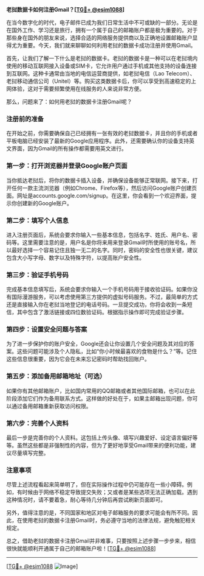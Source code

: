 **老挝数据卡如何注册Gmail？[[TG💪+ @esim1088](https://t.me/s/esim1088)]**

在当今数字化的时代，电子邮件已成为我们日常生活中不可或缺的一部分。无论是在国外工作、学习还是旅行，拥有一个属于自己的邮箱账户都是极为重要的。对于那些身在国外的朋友来说，选择合适的网络服务提供商以及正确地设置邮箱账户显得尤为重要。今天，我们就来聊聊如何利用老挝的数据卡成功注册并使用Gmail。

首先，让我们了解一下什么是老挝的数据卡。老挝的数据卡是一种可以在老挝境内使用的移动互联网接入设备或SIM卡，它允许用户通过手机或其他支持的设备连接到互联网。这种卡通常由当地的电信运营商提供，如老挝电信（Lao Telecom）、老挝移动通信公司（Unitel）等。购买这类数据卡后，你可以享受到高速稳定的上网体验，这对于需要频繁使用在线服务的人来说非常方便。

那么，问题来了：如何用老挝的数据卡注册Gmail呢？

### 注册前的准备

在开始之前，你需要确保自己已经拥有一张有效的老挝数据卡，并且你的手机或者平板电脑已经安装了最新的Google应用程序。此外，还需要确认你的设备支持英文界面，因为Gmail的所有操作都需要用英文进行。

### 第一步：打开浏览器并登录Google账户页面

当你抵达老挝后，将你的数据卡插入设备，并确保设备能够正常联网。接下来，打开任何一款主流浏览器（例如Chrome、Firefox等），然后访问Google账户创建页面。网址是accounts.google.com/signup。在这里，你会看到一个欢迎界面，提示你创建新的Google账户。

### 第二步：填写个人信息

进入注册页面后，系统会要求你输入一些基本信息，包括名字、姓氏、用户名、密码等。这里需要注意的是，用户名是你将来用来登录Gmail时所使用的账号名，所以最好选择一个容易记住且独一无二的名字。同时，密码的安全性也很关键，建议包含大小写字母、数字以及特殊字符，以提高账户安全性。

### 第三步：验证手机号码

完成基本信息填写后，系统会要求你输入一个手机号码用于接收验证码。如果你没有国际漫游服务，可以考虑使用第三方提供的虚拟号码服务。不过，最简单的方式还是直接输入你在老挝当地登记的电话号码。一旦提交成功，你将会收到一条短信，其中包含了激活链接或四位数验证码。根据指示操作即可完成验证步骤。

### 第四步：设置安全问题与答案

为了进一步保护你的账户安全，Google还会让你设置几个安全问题及其对应的答案。这些问题可能涉及个人隐私，比如“你小时候最喜欢的食物是什么？”等。记住这些信息很重要，因为它会在未来忘记密码时帮助找回账户。

### 第五步：添加备用邮箱地址（可选）

如果你有其他邮箱账户，比如国内常用的QQ邮箱或者其他国际邮箱，也可以在此阶段添加它们作为备用联系方式。这样做的好处在于，如果主邮箱出现问题，你可以通过备用邮箱重新获取访问权限。

### 第六步：完善个人资料

最后一步是完善你的个人资料。这包括上传头像、填写兴趣爱好、设定语言偏好等等。虽然这些都是非强制性的内容，但为了更好地享受Gmail带来的便利功能，建议尽量填写完整。

### 注意事项

尽管上述流程看起来简单明了，但在实际操作过程中仍可能存在一些小障碍。例如，有时候由于网络不稳定导致提交失败；又或者是某些选项无法正确加载。遇到这种情况时，请不要着急，耐心等待几分钟后再尝试刷新页面即可。

另外，值得注意的是，不同国家和地区对电子邮箱服务的要求可能会有所不同。因此，在使用老挝的数据卡注册Gmail时，务必遵守当地的法律法规，避免触犯相关规定。

总之，借助老挝的数据卡注册Gmail并非难事，只要按照上述步骤一步步来，相信很快就能顺利开通属于自己的邮箱账户啦！[[TG💪+ @esim1088](https://t.me/s/esim1088)]

---

[[TG💪+ @esim1088](https://t.me/s/esim1088) ![Image](https://i.postimg.cc/4NQfJmqS/Snipaste-2025-05-13-00-14-12.png)]